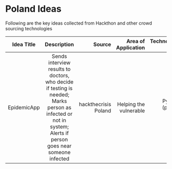 # Poland Ideas

Following are the key ideas collected from Hackthon and other crowd sourcing technologies

| Idea Title       | Description         | Source |    Area of Application | Technology Used |
| ------------- |:-------------:| -----:|-----:|-----:|
| EpidemicApp | Sends interview results to doctors, who decide if testing is needed; Marks person as infected or not in system; Alerts if person goes near someone infected  | hackthecrisis Poland | Helping the vulnerable  | Python (phone app) |
